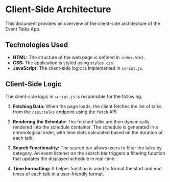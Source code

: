 # Client-Side Architecture

This document provides an overview of the client-side architecture of the Event Talks App.

## Technologies Used

*   **HTML:** The structure of the web page is defined in `index.html`.
*   **CSS:** The application is styled using `styles.css`.
*   **JavaScript:** The client-side logic is implemented in `script.js`.

## Client-Side Logic

The client-side logic in `script.js` is responsible for the following:

1.  **Fetching Data:** When the page loads, the client fetches the list of talks from the `/api/talks` endpoint using the `fetch` API.

2.  **Rendering the Schedule:** The fetched talks are then dynamically rendered into the schedule container. The schedule is generated in a chronological order, with time slots calculated based on the duration of each talk.

3.  **Search Functionality:** The search bar allows users to filter the talks by category. An event listener on the search bar triggers a filtering function that updates the displayed schedule in real-time.

4.  **Time Formatting:** A helper function is used to format the start and end times of each talk in a user-friendly format.
